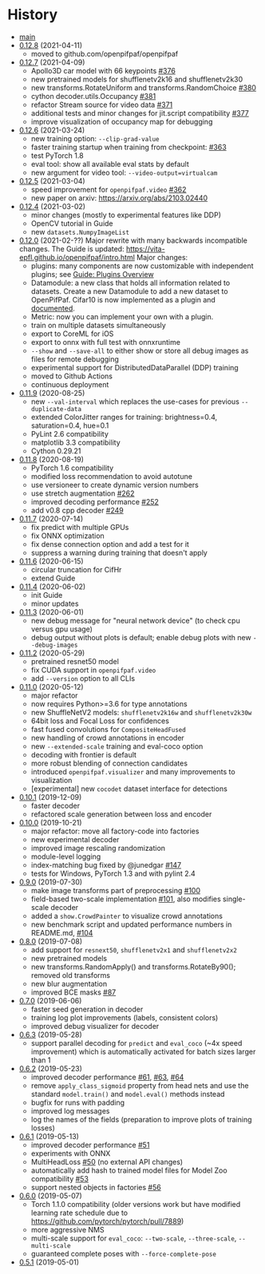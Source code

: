 # History

* [main](https://github.com/openpifpaf/openpifpaf/compare/v0.12.8...main)
* [0.12.8](https://github.com/openpifpaf/openpifpaf/compare/v0.12.7...v0.12.8) (2021-04-11)
    * moved to github.com/openpifpaf/openpifpaf
* [0.12.7](https://github.com/vita-epfl/openpifpaf/compare/v0.12.6...v0.12.7) (2021-04-09)
    * Apollo3D car model with 66 keypoints [#376](https://github.com/vita-epfl/openpifpaf/pull/376)
    * new pretrained models for shufflenetv2k16 and shufflenetv2k30
    * new transforms.RotateUniform and transforms.RandomChoice [#380](https://github.com/vita-epfl/openpifpaf/pull/380)
    * cython decoder.utils.Occupancy [#381](https://github.com/vita-epfl/openpifpaf/pull/381)
    * refactor Stream source for video data [#371](https://github.com/vita-epfl/openpifpaf/pull/371)
    * additional tests and minor changes for jit.script compatibility [#377](https://github.com/vita-epfl/openpifpaf/pull/377)
    * improve visualization of occupancy map for debugging
* [0.12.6](https://github.com/vita-epfl/openpifpaf/compare/v0.12.5...v0.12.6) (2021-03-24)
    * new training option: `--clip-grad-value`
    * faster training startup when training from checkpoint: [#363](https://github.com/vita-epfl/openpifpaf/pull/363)
    * test PyTorch 1.8
    * eval tool: show all available eval stats by default
    * new argument for video tool: `--video-output=virtualcam`
* [0.12.5](https://github.com/vita-epfl/openpifpaf/compare/v0.12.4...v0.12.5) (2021-03-04)
    * speed improvement for `openpifpaf.video` [#362](https://github.com/vita-epfl/openpifpaf/pull/362)
    * new paper on arxiv: https://arxiv.org/abs/2103.02440
* [0.12.4](https://github.com/vita-epfl/openpifpaf/compare/v0.12.0...v0.12.4) (2021-03-02)
    * minor changes (mostly to experimental features like DDP)
    * OpenCV tutorial in Guide
    * new `datasets.NumpyImageList`
* [0.12.0](https://github.com/vita-epfl/openpifpaf/compare/v0.11.9...v0.12.0) (2021-02-??)
    Major rewrite with many backwards incompatible changes.
    The Guide is updated: https://vita-epfl.github.io/openpifpaf/intro.html
    Major changes:
    * plugins: many components are now customizable with independent plugins; see [Guide: Plugins Overview](https://vita-epfl.github.io/openpifpaf/plugins_overview.html)
    * Datamodule: a new class that holds all information related to datasets. Create a new Datamodule to add a new dataset to OpenPifPaf. Cifar10 is now implemented as a plugin and [documented](https://vita-epfl.github.io/openpifpaf/plugins_cifar10.html).
    * Metric: now you can implement your own with a plugin.
    * train on multiple datasets simultaneously
    * export to CoreML for iOS
    * export to onnx with full test with onnxruntime
    * `--show` and `--save-all` to either show or store all debug images as files for remote debugging
    * experimental support for DistributedDataParallel (DDP) training
    * moved to Github Actions
    * continuous deployment
* [0.11.9](https://github.com/vita-epfl/openpifpaf/compare/v0.11.8...v0.11.9) (2020-08-25)
    * new `--val-interval` which replaces the use-cases for previous `--duplicate-data`
    * extended ColorJitter ranges for training: brightness=0.4, saturation=0.4, hue=0.1
    * PyLint 2.6 compatibility
    * matplotlib 3.3 compatibility
    * Cython 0.29.21
* [0.11.8](https://github.com/vita-epfl/openpifpaf/compare/v0.11.7...v0.11.8) (2020-08-19)
    * PyTorch 1.6 compatibility
    * modified loss recommendation to avoid autotune
    * use versioneer to create dynamic version numbers
    * use stretch augmentation [#262](https://github.com/vita-epfl/openpifpaf/pull/262)
    * improved decoding performance [#252](https://github.com/vita-epfl/openpifpaf/pull/252)
    * add v0.8 cpp decoder [#249](https://github.com/vita-epfl/openpifpaf/pull/249)
* [0.11.7](https://github.com/vita-epfl/openpifpaf/compare/v0.11.6...v0.11.7) (2020-07-14)
    * fix predict with multiple GPUs
    * fix ONNX optimization
    * fix dense connection option and add a test for it
    * suppress a warning during training that doesn't apply
* [0.11.6](https://github.com/vita-epfl/openpifpaf/compare/v0.11.4...v0.11.6) (2020-06-15)
    * circular truncation for CifHr
    * extend Guide
* [0.11.4](https://github.com/vita-epfl/openpifpaf/compare/v0.11.3...v0.11.4) (2020-06-02)
    * init Guide
    * minor updates
* [0.11.3](https://github.com/vita-epfl/openpifpaf/compare/v0.11.2...v0.11.3) (2020-06-01)
    * new debug message for "neural network device" (to check cpu versus gpu usage)
    * debug output without plots is default; enable debug plots with new `--debug-images`
* [0.11.2](https://github.com/vita-epfl/openpifpaf/compare/v0.11.0...v0.11.2) (2020-05-29)
    * pretrained resnet50 model
    * fix CUDA support in `openpifpaf.video`
    * add `--version` option to all CLIs
* [0.11.0](https://github.com/vita-epfl/openpifpaf/compare/v0.10.1...v0.11.0) (2020-05-12)
    * major refactor
    * now requires Python>=3.6 for type annotations
    * new ShuffleNetV2 models: `shufflenetv2k16w` and `shufflenetv2k30w`
    * 64bit loss and Focal Loss for confidences
    * fast fused convolutions for `CompositeHeadFused`
    * new handling of crowd annotations in encoder
    * new `--extended-scale` training and eval-coco option
    * decoding with frontier is default
    * more robust blending of connection candidates
    * introduced `openpifpaf.visualizer` and many improvements to visualization
    * [experimental] new `cocodet` dataset interface for detections
* [0.10.1](https://github.com/vita-epfl/openpifpaf/compare/v0.10.0...v0.10.1) (2019-12-09)
    * faster decoder
    * refactored scale generation between loss and encoder
* [0.10.0](https://github.com/vita-epfl/openpifpaf/compare/v0.9.0...v0.10.0) (2019-10-21)
    * major refactor: move all factory-code into factories
    * new experimental decoder
    * improved image rescaling randomization
    * module-level logging
    * index-matching bug fixed by @junedgar [#147](https://github.com/vita-epfl/openpifpaf/pull/147)
    * tests for Windows, PyTorch 1.3 and with pylint 2.4
* [0.9.0](https://github.com/vita-epfl/openpifpaf/compare/v0.8.0...v0.9.0) (2019-07-30)
    * make image transforms part of preprocessing [#100](https://github.com/vita-epfl/openpifpaf/pull/100)
    * field-based two-scale implementation [#101](https://github.com/vita-epfl/openpifpaf/pull/101), also modifies single-scale decoder
    * added a `show.CrowdPainter` to visualize crowd annotations
    * new benchmark script and updated performance numbers in README.md, [#104](https://github.com/vita-epfl/openpifpaf/pull/104)
* [0.8.0](https://github.com/vita-epfl/openpifpaf/compare/v0.7.0...v0.8.0) (2019-07-08)
    * add support for `resnext50`, `shufflenetv2x1` and `shufflenetv2x2`
    * new pretrained models
    * new transforms.RandomApply() and transforms.RotateBy90(); removed old transforms
    * new blur augmentation
    * improved BCE masks [#87](https://github.com/vita-epfl/openpifpaf/pull/87)
* [0.7.0](https://github.com/vita-epfl/openpifpaf/compare/v0.6.3...v0.7.0) (2019-06-06)
    * faster seed generation in decoder
    * training log plot improvements (labels, consistent colors)
    * improved debug visualizer for decoder
* [0.6.3](https://github.com/vita-epfl/openpifpaf/compare/v0.6.2...v0.6.3) (2019-05-28)
    * support parallel decoding for `predict` and `eval_coco` (~4x speed improvement) which is automatically activated for batch sizes larger than 1
* [0.6.2](https://github.com/vita-epfl/openpifpaf/compare/v0.6.1...v0.6.2) (2019-05-23)
    * improved decoder performance [#61](https://github.com/vita-epfl/openpifpaf/pull/61), [#63](https://github.com/vita-epfl/openpifpaf/pull/63), [#64](https://github.com/vita-epfl/openpifpaf/pull/64)
    * remove `apply_class_sigmoid` property from head nets and use the standard `model.train()` and `model.eval()` methods instead
    * bugfix for runs with padding
    * improved log messages
    * log the names of the fields (preparation to improve plots of training losses)
* [0.6.1](https://github.com/vita-epfl/openpifpaf/compare/v0.6.0...v0.6.1) (2019-05-13)
    * improved decoder performance [#51](https://github.com/vita-epfl/openpifpaf/pull/51)
    * experiments with ONNX
    * MultiHeadLoss [#50](https://github.com/vita-epfl/openpifpaf/pull/50) (no external API changes)
    * automatically add hash to trained model files for Model Zoo compatibility [#53](https://github.com/vita-epfl/openpifpaf/pull/53)
    * support nested objects in factories [#56](https://github.com/vita-epfl/openpifpaf/pull/56)
* [0.6.0](https://github.com/vita-epfl/openpifpaf/compare/v0.5.1...v0.6.0) (2019-05-07)
    * Torch 1.1.0 compatibility (older versions work but have modified learning rate schedule due to https://github.com/pytorch/pytorch/pull/7889)
    * more aggressive NMS
    * multi-scale support for `eval_coco`: `--two-scale`, `--three-scale`, `--multi-scale`
    * guaranteed complete poses with `--force-complete-pose`
* [0.5.1](https://github.com/vita-epfl/openpifpaf/compare/v0.5.0...v0.5.1) (2019-05-01)
